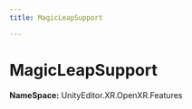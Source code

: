 ```yaml
---
title: MagicLeapSupport

---
```


# MagicLeapSupport



**NameSpace:** 
UnityEditor.XR.OpenXR.Features









